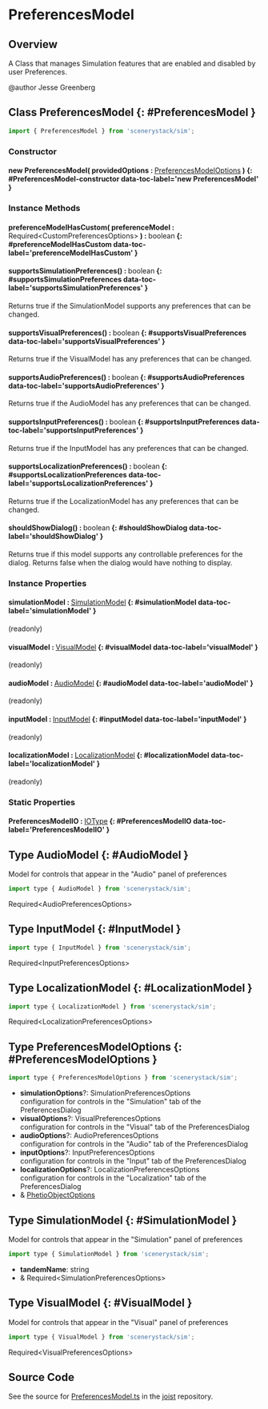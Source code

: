 # PreferencesModel

## Overview

A Class that manages Simulation features that are enabled and disabled by user Preferences.

@author Jesse Greenberg

## Class PreferencesModel {: #PreferencesModel }


```js
import { PreferencesModel } from 'scenerystack/sim';
```
### Constructor

#### new PreferencesModel( providedOptions : <span style="font-weight: 400;">[PreferencesModelOptions](../sim/PreferencesModel.md#PreferencesModelOptions)</span> ) {: #PreferencesModel-constructor data-toc-label='new PreferencesModel' }

### Instance Methods

#### preferenceModelHasCustom( preferenceModel : <span style="font-weight: 400;">Required&lt;CustomPreferencesOptions&gt;</span> ) : <span style="font-weight: 400;"><span style="color: hsla(calc(var(--md-hue) + 180deg),80%,40%,1);">boolean</span></span> {: #preferenceModelHasCustom data-toc-label='preferenceModelHasCustom' }

#### supportsSimulationPreferences() : <span style="font-weight: 400;"><span style="color: hsla(calc(var(--md-hue) + 180deg),80%,40%,1);">boolean</span></span> {: #supportsSimulationPreferences data-toc-label='supportsSimulationPreferences' }

Returns true if the SimulationModel supports any preferences that can be changed.

#### supportsVisualPreferences() : <span style="font-weight: 400;"><span style="color: hsla(calc(var(--md-hue) + 180deg),80%,40%,1);">boolean</span></span> {: #supportsVisualPreferences data-toc-label='supportsVisualPreferences' }

Returns true if the VisualModel has any preferences that can be changed.

#### supportsAudioPreferences() : <span style="font-weight: 400;"><span style="color: hsla(calc(var(--md-hue) + 180deg),80%,40%,1);">boolean</span></span> {: #supportsAudioPreferences data-toc-label='supportsAudioPreferences' }

Returns true if the AudioModel has any preferences that can be changed.

#### supportsInputPreferences() : <span style="font-weight: 400;"><span style="color: hsla(calc(var(--md-hue) + 180deg),80%,40%,1);">boolean</span></span> {: #supportsInputPreferences data-toc-label='supportsInputPreferences' }

Returns true if the InputModel has any preferences that can be changed.

#### supportsLocalizationPreferences() : <span style="font-weight: 400;"><span style="color: hsla(calc(var(--md-hue) + 180deg),80%,40%,1);">boolean</span></span> {: #supportsLocalizationPreferences data-toc-label='supportsLocalizationPreferences' }

Returns true if the LocalizationModel has any preferences that can be changed.

#### shouldShowDialog() : <span style="font-weight: 400;"><span style="color: hsla(calc(var(--md-hue) + 180deg),80%,40%,1);">boolean</span></span> {: #shouldShowDialog data-toc-label='shouldShowDialog' }

Returns true if this model supports any controllable preferences for the dialog. Returns false when the dialog
would have nothing to display.

### Instance Properties

#### simulationModel : <span style="font-weight: 400;">[SimulationModel](../sim/PreferencesModel.md#SimulationModel)</span> {: #simulationModel data-toc-label='simulationModel' }

(readonly)

#### visualModel : <span style="font-weight: 400;">[VisualModel](../sim/PreferencesModel.md#VisualModel)</span> {: #visualModel data-toc-label='visualModel' }

(readonly)

#### audioModel : <span style="font-weight: 400;">[AudioModel](../sim/PreferencesModel.md#AudioModel)</span> {: #audioModel data-toc-label='audioModel' }

(readonly)

#### inputModel : <span style="font-weight: 400;">[InputModel](../sim/PreferencesModel.md#InputModel)</span> {: #inputModel data-toc-label='inputModel' }

(readonly)

#### localizationModel : <span style="font-weight: 400;">[LocalizationModel](../sim/PreferencesModel.md#LocalizationModel)</span> {: #localizationModel data-toc-label='localizationModel' }

(readonly)

### Static Properties

#### PreferencesModelIO : <span style="font-weight: 400;">[IOType](../tandem/IOType.md)</span> {: #PreferencesModelIO data-toc-label='PreferencesModelIO' }



## Type AudioModel {: #AudioModel }


Model for controls that appear in the "Audio" panel of preferences

```js
import type { AudioModel } from 'scenerystack/sim';
```


Required&lt;AudioPreferencesOptions&gt;



## Type InputModel {: #InputModel }


```js
import type { InputModel } from 'scenerystack/sim';
```


Required&lt;InputPreferencesOptions&gt;



## Type LocalizationModel {: #LocalizationModel }


```js
import type { LocalizationModel } from 'scenerystack/sim';
```


Required&lt;LocalizationPreferencesOptions&gt;



## Type PreferencesModelOptions {: #PreferencesModelOptions }


```js
import type { PreferencesModelOptions } from 'scenerystack/sim';
```


- **simulationOptions**?: SimulationPreferencesOptions
<br>  configuration for controls in the "Simulation" tab of the PreferencesDialog
- **visualOptions**?: VisualPreferencesOptions
<br>  configuration for controls in the "Visual" tab of the PreferencesDialog
- **audioOptions**?: AudioPreferencesOptions
<br>  configuration for controls in the "Audio" tab of the PreferencesDialog
- **inputOptions**?: InputPreferencesOptions
<br>  configuration for controls in the "Input" tab of the PreferencesDialog
- **localizationOptions**?: LocalizationPreferencesOptions
<br>  configuration for controls in the "Localization" tab of the PreferencesDialog
- &amp; [PhetioObjectOptions](../tandem/PhetioObject.md#PhetioObjectOptions)




## Type SimulationModel {: #SimulationModel }


Model for controls that appear in the "Simulation" panel of preferences

```js
import type { SimulationModel } from 'scenerystack/sim';
```


- **tandemName**: <span style="color: hsla(calc(var(--md-hue) + 180deg),80%,40%,1);">string</span>
- &amp; Required&lt;SimulationPreferencesOptions&gt;




## Type VisualModel {: #VisualModel }


Model for controls that appear in the "Visual" panel of preferences

```js
import type { VisualModel } from 'scenerystack/sim';
```


Required&lt;VisualPreferencesOptions&gt;



## Source Code

See the source for [PreferencesModel.ts](https://github.com/phetsims/joist/blob/main/js/preferences/PreferencesModel.ts) in the [joist](https://github.com/phetsims/joist) repository.

